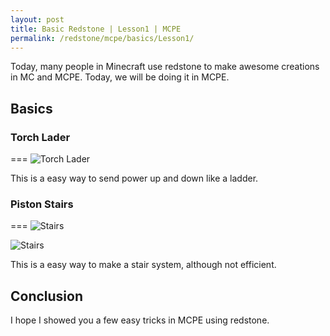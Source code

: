 ```yaml
---
layout: post
title: Basic Redstone | Lesson1 | MCPE
permalink: /redstone/mcpe/basics/Lesson1/
---
```


Today, many people in Minecraft use redstone to make awesome creations in MC and MCPE. Today, we will be doing it in MCPE. 

## Basics

### Torch Lader
===
![Torch Lader](http://dog2puppy-github.tk/images/IMG_0407.png)

This is a easy way to send power up and down like a ladder. 

### Piston Stairs
===
![Stairs](http://dog2puppy-github.tk/images/IMG_0408.png)

![Stairs](http://dog2puppy-github.tk/images/IMG_0409.png)

This is a easy way to make a stair system, although not efficient.

## Conclusion

I hope I showed you a few easy tricks in MCPE using redstone. 
